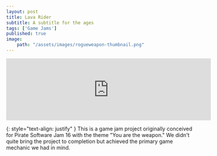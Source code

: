 ```yaml
---
layout: post
title: Lava Rider
subtitle: A subtitle for the ages
tags: ['Game Jams']
published: true
image: 
    path: "/assets/images/rogueweapon-thumbnail.png"
---
```


<center><iframe frameborder="0" src="https://itch.io/embed/3393884" width="552" height="167"><a href="https://kieronhiggs.itch.io/rogue-weapon">Rogue Weapon by kieronhiggs</a></iframe></center>

{: style="text-align: justify" }
This is a game jam project originally conceived for Pirate Software Jam 16 with the theme "You are the weapon." We didn't quite bring the project to completion but achieved the primary game mechanic we had in mind.